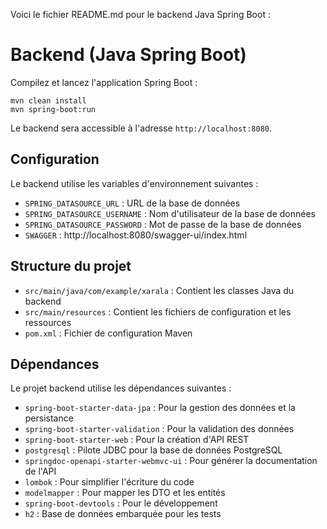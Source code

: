 Voici le fichier README.md pour le backend Java Spring Boot :

# Backend (Java Spring Boot)

Compilez et lancez l'application Spring Boot :

```
mvn clean install
mvn spring-boot:run
```

Le backend sera accessible à l'adresse `http://localhost:8080`.

## Configuration

Le backend utilise les variables d'environnement suivantes :

- `SPRING_DATASOURCE_URL` : URL de la base de données
- `SPRING_DATASOURCE_USERNAME` : Nom d'utilisateur de la base de données
- `SPRING_DATASOURCE_PASSWORD` : Mot de passe de la base de données
- `SWAGGER` : http://localhost:8080/swagger-ui/index.html



## Structure du projet

- `src/main/java/com/example/xarala` : Contient les classes Java du backend
- `src/main/resources` : Contient les fichiers de configuration et les ressources
- `pom.xml` : Fichier de configuration Maven

## Dépendances

Le projet backend utilise les dépendances suivantes :

- `spring-boot-starter-data-jpa` : Pour la gestion des données et la persistance
- `spring-boot-starter-validation` : Pour la validation des données
- `spring-boot-starter-web` : Pour la création d'API REST
- `postgresql` : Pilote JDBC pour la base de données PostgreSQL
- `springdoc-openapi-starter-webmvc-ui` : Pour générer la documentation de l'API
- `lombok` : Pour simplifier l'écriture du code
- `modelmapper` : Pour mapper les DTO et les entités
- `spring-boot-devtools` : Pour le développement
- `h2` : Base de données embarquée pour les tests
